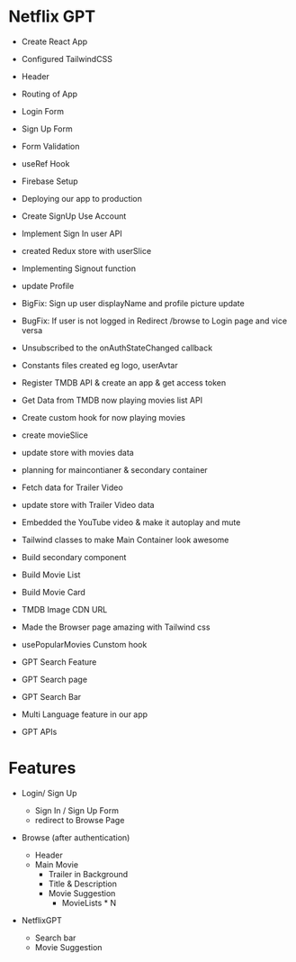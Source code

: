 # Netflix GPT
- Create React App
- Configured TailwindCSS
- Header
- Routing of App
- Login Form
- Sign Up Form
- Form Validation
- useRef Hook
- Firebase Setup
- Deploying our app to production
- Create SignUp Use Account
- Implement Sign In user API
- created Redux store with userSlice
- Implementing Signout function
- update Profile
- BigFix: Sign up user displayName and profile picture update
- BugFix: If user is not logged in Redirect /browse to Login page and vice versa
- Unsubscribed to the onAuthStateChanged callback
- Constants files created eg logo, userAvtar
- Register TMDB API & create an app & get access token
- Get Data from TMDB now playing movies list API

- Create custom hook for now playing movies
- create movieSlice
- update store with movies data
- planning for maincontianer & secondary container
- Fetch data for Trailer Video
- update store with Trailer Video data
- Embedded the YouTube video & make it autoplay and mute
- Tailwind classes to make Main Container look awesome

- Build secondary component
- Build Movie List
- Build Movie Card
- TMDB Image CDN URL
- Made the Browser page amazing with Tailwind css
- usePopularMovies Cunstom hook

- GPT Search Feature
 - GPT Search page
 - GPT Search Bar
 - Multi Language feature in our app

- GPT APIs

# Features
- Login/ Sign Up
    - Sign In / Sign Up Form
    - redirect to Browse Page

- Browse (after authentication)
    - Header
    - Main Movie
        - Trailer in Background
        - Title & Description
        - Movie Suggestion
            - MovieLists * N

- NetflixGPT
    - Search bar
    - Movie Suggestion